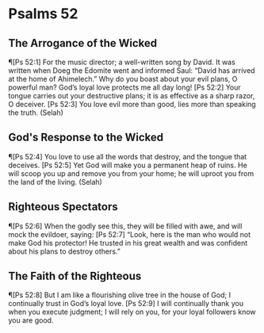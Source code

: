 # Psalms 52

## The Arrogance of the Wicked
¶[Ps 52:1] For the music director; a well-written song by David. It was written when Doeg the Edomite went and informed Saul: “David has arrived at the home of Ahimelech.” Why do you boast about your evil plans, O powerful man? God’s loyal love protects me all day long!
[Ps 52:2] Your tongue carries out your destructive plans; it is as effective as a sharp razor, O deceiver.
[Ps 52:3] You love evil more than good, lies more than speaking the truth. (Selah)

## God's Response to the Wicked
¶[Ps 52:4] You love to use all the words that destroy, and the tongue that deceives.
[Ps 52:5] Yet God will make you a permanent heap of ruins. He will scoop you up and remove you from your home; he will uproot you from the land of the living. (Selah)

## Righteous Spectators
¶[Ps 52:6] When the godly see this, they will be filled with awe, and will mock the evildoer, saying:
[Ps 52:7] “Look, here is the man who would not make God his protector! He trusted in his great wealth and was confident about his plans to destroy others.”

## The Faith of the Righteous
¶[Ps 52:8] But I am like a flourishing olive tree in the house of God; I continually trust in God’s loyal love.
[Ps 52:9] I will continually thank you when you execute judgment; I will rely on you, for your loyal followers know you are good.
